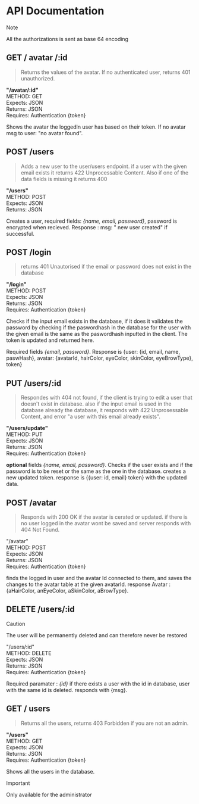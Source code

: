 # API Documentation
> [!note]
> All the authorizations is sent as base 64 encoding

## GET / avatar /:id
> Returns the values of the avatar. If no authenticated user, returns 401 unauthorized.

**"/avatar/:id"**<br>
METHOD: GET <br>
Expects: JSON <br>
Returns: JSON <br>
Requires: Authentication {token} <br>

Shows the avatar the loggedIn user has based on their token. If no avatar msg to user: "no avatar found". 

## POST /users 
> Adds a new user to the user/users endpoint. if a user with the given email exists it returns 422 Unprocessable Content. Also if one of the data fields is missing it returns 400

**"/users"** <br>
METHOD: POST <br>
Expects: JSON <br>
Returns: JSON <br>

Creates a user, required fields: *{name, email, password}*, password is encrypted when recieved. 
Response : msg: " new user created" if successful.

## POST /login 
> returns 401 Unautorised if the email or password does not exist in the database

**"/login"** <br>
METHOD: POST <br>
Expects: JSON <br>
Returns: JSON <br>
Requires: Authentication {token} <br>

Checks if the input email exists in the database, if it does it validates the password by checking if the paswordhash in the database for the user with the given email is the same as the paswordhash inputted in the client. The token is updated and returned here.

Required fields *{email, password}*.
Response is {user: {id, email, name, paswHash}, avatar: {avatarId, hairColor, eyeColor, skinColor, eyeBrowType}, token}

## PUT /users/:id 
> Respondes with 404 not found, if the client is trying to edit a user that doesn't exist in database. also if the input email is used in the database already the database, it responds with 422 Unprosessable Content, and error "a user with this email already exists".

**"/users/update"** <br>
METHOD: PUT <br>
Expects: JSON <br>
Returns: JSON <br>
Requires: Authentication {token} <br>

**optional** fields *{name, email, password}*. 
Checks if the user exists and if the password is to be reset or the same as the one in the database. creates a new updated token.
response is {{user: id, email} token} with the updated data.

## POST /avatar 
>  Responds with 200 OK if the avatar is cerated or updated. if there is no user logged in the avatar wont be saved and server responds with 404 Not Found.

"/avatar" <br>
METHOD: POST <br>
Expects: JSON <br>
Returns: JSON <br>
Requires: Authentication {token} <br>

finds the logged in user and the avatar Id connected to them, and saves the changes to the avatar table at the given avatarId. 
response Avatar : {aHairColor, anEyeColor, aSkinColor, aBrowType}.

## DELETE  /users/:id 
> [!caution]
> The user will be permanently deleted and can therefore never be restored

"/users/:id" <br>
METHOD: DELETE <br>
Expects: JSON <br>
Returns: JSON <br>
Requires: Authentication {token} <br>

Required paramater : *{id}* if there exists a user with the id in database, user with the same id is deleted. 
responds with {msg}.

## GET / users
> Returns all the users, returns 403 Forbidden if you are not an admin.

**"/users"**<br>
 METHOD: GET <br>
 Expects: JSON <br>
 Returns: JSON <br>
 Requires: Authentication {token} <br>

Shows all the users in the database. 
> [!Important]
> Only available for the administrator
